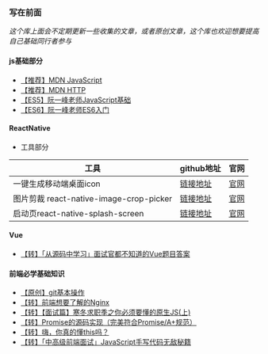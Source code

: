 ### 写在前面
*这个库上面会不定期更新一些收集的文章，或者原创文章，这个库也欢迎想要提高自己基础同行者参与*
#### js基础部分
- [【推荐】MDN JavaScript](https://developer.mozilla.org/zh-CN/docs/Web/JavaScript)
- [【推荐】MDN HTTP](https://developer.mozilla.org/zh-CN/docs/Web/HTTP)
- [【ES5】阮一峰老师JavaScript基础](https://wangdoc.com/javascript)
- [【ES6】阮一峰老师ES6入门](/ruanyifeng_es6_doc)
#### ReactNative
- 工具部分

|工具|github地址|官网|
|---|---|---|
|一键生成移动端桌面icon|[链接地址](https://github.com/zhanghuanchong/icon-workshop)|[官网](https://icon.wuruihong.com/)|
|图片剪裁 react-native-image-crop-picker|[链接地址](https://github.com/ivpusic/react-native-image-crop-picker)|[官网](https://github.com/ivpusic/react-native-image-crop-picker)|
|启动页react-native-splash-screen|[链接地址](https://github.com/crazycodeboy/react-native-splash-screen)|[官网](https://github.com/crazycodeboy/react-native-splash-screen)|
#### Vue
- [【转】「从源码中学习」面试官都不知道的Vue题目答案](https://juejin.im/post/5c959f74f265da610c068fa8)
#### 前端必学基础知识
- [【原创】git基本操作](https://www.jianshu.com/p/e93deccca93c)
- [【转】前端想要了解的Nginx](https://juejin.im/post/5cae9de95188251ae2324ec3)
- [【转】【面试篇】寒冬求职季之你必须要懂的原生JS(上)](https://juejin.im/post/5cab0c45f265da2513734390#heading-0)
- [【转】Promise的源码实现（完美符合Promise/A+规范）](https://juejin.im/post/5c88e427f265da2d8d6a1c84)
- [【转】嗨，你真的懂this吗？](https://juejin.im/post/5c96d0c751882511c832ff7b)
- [【转】「中高级前端面试」JavaScript手写代码无敌秘籍](https://juejin.im/post/5c9c3989e51d454e3a3902b6)
